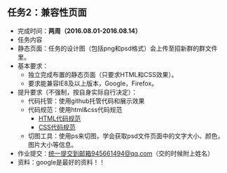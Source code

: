 ## 任务2：兼容性页面

- 完成时间：**两周（2016.08.01-2016.08.14）**
- 任务内容
 - 静态页面：任务的设计图（包括png和psd格式）会上传至招新群的群文件里。
- 基本要求：
    - 独立完成布置的静态页面（只要求HTML和CSS效果）。
    - 要求能兼容IE8及以上版本，Google，Firefox。
- 提升要求（不强制，按自身实际自行决定）：
    - 代码托管：使用github托管代码和展示效果
    - 代码规范：使用html&css代码规范
        - [HTML代码规范](https://github.com/ecomfe/spec/blob/master/html-style-guide.md)
        - [CSS代码规范](https://github.com/ecomfe/spec/blob/master/css-style-guide.md)
    - 切图工具：使用ps来切图，学会获取psd文件页面中的文字大小、颜色，图片大小等信息。
- 作业提交：统一提交到邮箱945661494@qq.com（交的时候附上姓名）
- 资料：google是最好的资料！！
